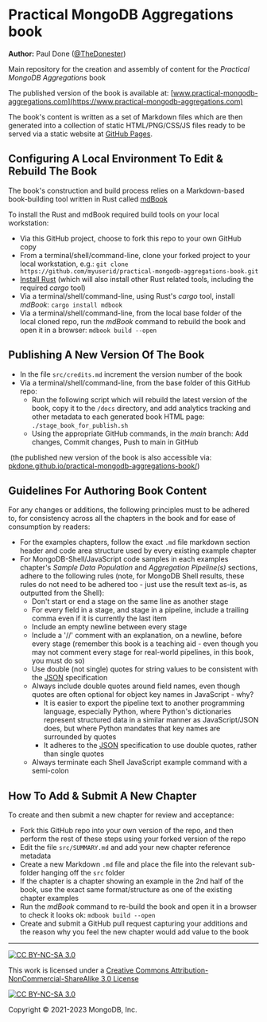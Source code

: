 # Practical MongoDB Aggregations book

__Author:__ Paul Done ([@TheDonester](https://twitter.com/TheDonester))

Main repository for the creation and assembly of content for the _Practical MongoDB Aggregations_ book

The published version of the book is available at: [www.practical-mongodb-aggregations.com](https://www.practical-mongodb-aggregations.com)

The book's content is written as a set of Markdown files which are then generated into a collection of static HTML/PNG/CSS/JS files ready to be served via a static website at [GitHub Pages](https://pages.github.com/).


## Configuring A Local Environment To Edit & Rebuild The Book

The book's construction and build process relies on a Markdown-based book-building tool written in Rust called [mdBook](https://rust-lang.github.io/mdBook/)

To install the Rust and mdBook required build tools on your local workstation:
 * Via this GitHub project, choose to fork this repo to your own GitHub copy
 * From a terminal/shell/command-line, clone your forked project to your local workstation, e.g.: `git clone https://github.com/myuserid/practical-mongodb-aggregations-book.git`
 * [Install Rust](https://www.rust-lang.org/tools/install) (which will also install other Rust related tools, including the required _cargo_ tool)
 * Via a terminal/shell/command-line, using Rust's _cargo_ tool, install _mdBook_: `cargo install mdbook`
 * Via a terminal/shell/command-line, from the local base folder of the local cloned repo, run the _mdBook_ command to rebuild the book and open it in a browser: `mdbook build --open`


## Publishing A New Version Of The Book

 * In the file `src/credits.md` increment the version number of the book
 * Via a terminal/shell/command-line, from the base folder of this GitHub repo:
   - Run the following script which will rebuild the latest version of the book, copy it to the `/docs` directory, and add analytics tracking and other metadata to each generated book HTML page: `./stage_book_for_publish.sh`
   - Using the appropriate GitHub commands, in the _main_ branch: Add changes, Commit changes, Push to main in GitHub
 
&nbsp;(the published new version of the book is also accessible via: [pkdone.github.io/practical-mongodb-aggregations-book/](https://pkdone.github.io/practical-mongodb-aggregations-book))


## Guidelines For Authoring Book Content

For any changes or additions, the following principles must to be adhered to, for consistency across all the chapters in the book and for ease of consumption by readers:

 * For the examples chapters, follow the exact `.md` file markdown section header and code area structure used by every existing example chapter
 * For MongoDB-Shell/JavaScript code samples in each examples chapter's _Sample Data Population_ and _Aggregation Pipeline(s)_ sections, adhere to the following rules (note, for MongoDB Shell results, these rules do not need to be adhered too - just use the result text as-is, as outputted from the Shell):
   - Don't start or end a stage on the same line as another stage
   - For every field in a stage, and stage in a pipeline, include a trailing comma even if it is currently the last item
   - Include an empty newline between every stage
   - Include a '//' comment with an explanation, on a newline, before every stage (remember this book is a teaching aid - even though you may not comment every stage for real-world pipelines, in this book, you must do so)
   - Use double (not single) quotes for string values to be consistent with the [JSON](https://en.wikipedia.org/wiki/JSON) specification
   - Always include double quotes around field names, even though quotes are often optional for object key names in JavaScript - why?
     - It is easier to export the pipeline text to another programming language, especially Python, where Python's dictionaries represent structured data in a similar manner as JavaScript/JSON does, but where Python mandates that key names are surrounded by quotes
     - It adheres to the [JSON](https://en.wikipedia.org/wiki/JSON) specification to use double quotes, rather than single quotes
   - Always terminate each Shell JavaScript example command with a semi-colon


## How To Add & Submit A New Chapter

To create and then submit a new chapter for review and acceptance:

 * Fork this GitHub repo into your own version of the repo, and then perform the rest of these steps using your forked version of the repo
 * Edit the file `src/SUMMARY.md` and add your new chapter reference metadata
 * Create a new Markdown `.md` file and place the file into the relevant sub-folder hanging off the `src` folder
 * If the chapter is a chapter showing an example in the 2nd half of the book, use the exact same format/structure as one of the existing chapter examples
 * Run the _mdBook_ command to re-build the book and open it in a browser to check it looks ok: `mdbook build --open`
 * Create and submit a GitHub pull request capturing your additions and the reason why you feel the new chapter would add value to the book


----

[![CC BY-NC-SA 3.0][cc-by-nc-sa-shield]][cc-by-nc-sa]

This work is licensed under a [Creative Commons Attribution-NonCommercial-ShareAlike 3.0 License][cc-by-nc-sa]

[![CC BY-NC-SA 3.0][cc-by-nc-sa-image]][cc-by-nc-sa]

[cc-by-nc-sa]: https://creativecommons.org/licenses/by-nc-sa/3.0/
[cc-by-nc-sa-image]: https://licensebuttons.net/l/by-nc-sa/3.0/88x31.png
[cc-by-nc-sa-shield]: https://img.shields.io/badge/License-CC%20BY--NC--SA%203.0-lightgrey.svg

Copyright &copy; 2021-2023 MongoDB, Inc.

